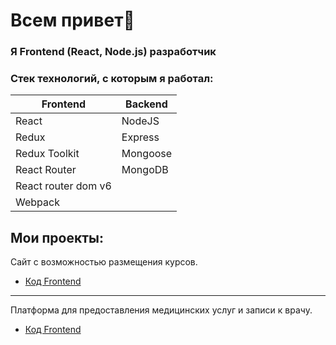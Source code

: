 # Всем привет👋

### Я Frontend (React, Node.js) разработчик

### Стек технологий, с которым я работал:

| Frontend      | Backend  |
| ------------- | -------- |
| React         | NodeJS   |
| Redux         | Express  |
| Redux Toolkit | Mongoose |
| React Router  | MongoDB  |
|React router dom v6
|Webpack


## Мои проекты:


Сайт с возможностью размещения курсов. 
- [Код Frontend](https://github.com/Isa-02/front_kit)
----------------------------------------------------------

Платформа  для предоставления медицинских услуг и записи к врачу.
- [Код Frontend](https://github.com/Isa-02/front_kit)

